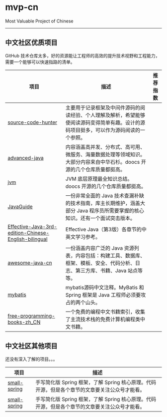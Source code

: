 # mvp-cn

Most Valuable Project of Chinese

---

## 中文社区优质项目

GitHub 技术仓库太多，好的资源能让工程师的高效的提升技术视野和工程能力，需要一个能够可以快速指路的清单。

| 项目                                                                                           | 描述                                                                                              | 推荐指数                                                                                                                            |
| --------------------------------------------------------------------------------------------- | ------------------------------------------------------------------------------------------------ | ------ |
| [source-code-hunter](https://github.com/doocs/source-code-hunter)                             | 主要用于记录框架及中间件源码的阅读经验、个人理解及解析，希望能够使阅读源码变得简单有趣。设计的源码项目挺多，可以作为源码阅读的一个参照。||
| [advanced-java](https://github.com/doocs/advanced-java)                                       | 内容涵盖高并发、分布式、高可用、微服务、海量数据处理等领域知识。大部分内容来自中华石杉。doocs 开源的几个仓库质量都挺高。||
| [jvm](https://github.com/doocs/jvm)                                                           | JVM 底层原理最全知识总结。doocs 开源的几个仓库质量都挺高。||
| [JavaGuide](https://github.com/Snailclimb/JavaGuide)                                          | 一份非常全面的 Java 技术查漏补缺的技术指南，库主长期维护，涵盖大部分 Java 程序员所需要掌握的核心知识。还有一个面试突击版本。||
| [Effective-Java-3rd-edition-Chinese-English-bilingual](https://github.com/clxering/Effective-Java-3rd-edition-Chinese-English-bilingual)  | Effective Java（第3版）各章节的中英文学习参考。||
| [awesome-java-cn](https://github.com/jobbole/awesome-java-cn)                                 | 一份涵盖内容广泛的 Java 资源列表，内容包括：构建工具、数据库、框架、模板、安全、代码分析、日志、第三方库、书籍、Java 站点等等。||
| [mybatis](https://github.com/tuguangquan/mybatis)                                             | mybatis源码中文注释。MyBatis 和 Spring 框架是 Java 工程师必须要攻占的两个山头。||
| [free-programming-books-zh_CN](https://github.com/justjavac/free-programming-books-zh_CN)     | 一个免费的编程中文书籍索引，收集了主流技术栈的免费计算机编程类中文书籍。||

## 中文社区其他项目

还没有深入了解的项目。。。

| 项目                                                                                           | 描述                                                                                                                                                                                                                   |
| --------------------------------------------------------------------------------------------- | ------------------------------------------------------------------------------------------------ |
| [small-spring](https://github.com/fuzhengwei/small-spring)                                    | 手写简化版 Spring 框架，了解 Spring 核心原理。代码开源，但是各个章节的文章要关注公众号才能看。|
| [small-spring](https://github.com/fuzhengwei/small-spring)                                    | 手写简化版 Spring 框架，了解 Spring 核心原理。代码开源，但是各个章节的文章要关注公众号才能看。|

